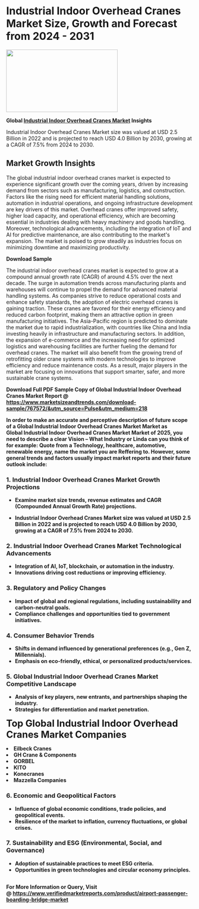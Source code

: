 <H1>Industrial Indoor Overhead Cranes Market Size, Growth and Forecast from 2024 - 2031</H1><img class="aligncenter size-medium wp-image-584254" src="https://thirdeyenews.in/wp-content/uploads/2024/09/Global-Market-Research-300x168.jpeg" alt="" width="300" height="168" /><p><strong>Global&nbsp;<a href="https://www.marketsizeandtrends.com/download-sample/767572/&amp;utm_source=Pulse&amp;utm_medium=218">Industrial Indoor Overhead Cranes Market</a> Insights</strong></p><p>Industrial Indoor Overhead Cranes Market size was valued at USD 2.5 Billion in 2022 and is projected to reach USD 4.0 Billion by 2030, growing at a CAGR of 7.5% from 2024 to 2030.</p><p><h2>Market Growth Insights</h2> <p>The global industrial indoor overhead cranes market is expected to experience significant growth over the coming years, driven by increasing demand from sectors such as manufacturing, logistics, and construction. Factors like the rising need for efficient material handling solutions, automation in industrial operations, and ongoing infrastructure development are key drivers of this market. Overhead cranes offer improved safety, higher load capacity, and operational efficiency, which are becoming essential in industries dealing with heavy machinery and goods handling. Moreover, technological advancements, including the integration of IoT and AI for predictive maintenance, are also contributing to the market's expansion. The market is poised to grow steadily as industries focus on minimizing downtime and maximizing productivity.</p> <p><strong>Download Sample</strong></p> <p>The industrial indoor overhead cranes market is expected to grow at a compound annual growth rate (CAGR) of around 4.5% over the next decade. The surge in automation trends across manufacturing plants and warehouses will continue to propel the demand for advanced material handling systems. As companies strive to reduce operational costs and enhance safety standards, the adoption of electric overhead cranes is gaining traction. These cranes are favored for their energy efficiency and reduced carbon footprint, making them an attractive option in green manufacturing initiatives. The Asia-Pacific region is predicted to dominate the market due to rapid industrialization, with countries like China and India investing heavily in infrastructure and manufacturing sectors. In addition, the expansion of e-commerce and the increasing need for optimized logistics and warehousing facilities are further fueling the demand for overhead cranes. The market will also benefit from the growing trend of retrofitting older crane systems with modern technologies to improve efficiency and reduce maintenance costs. As a result, major players in the market are focusing on innovations that support smarter, safer, and more sustainable crane systems. <p><strong></p><p><span class=""><strong>Download Full PDF Sample Copy of Global Industrial Indoor Overhead Cranes Market Report</strong> @ <a href="https://www.marketsizeandtrends.com/download-sample/767572/&amp;utm_source=Pulse&amp;utm_medium=218" target="_blank">https://www.marketsizeandtrends.com/download-sample/767572/&amp;utm_source=Pulse&amp;utm_medium=218</a></span></p><p>In order to make an accurate and perceptive description of future scope of a Global&nbsp;Industrial Indoor Overhead Cranes Market Market as Global&nbsp;Industrial Indoor Overhead Cranes Market Market of 2025, you need to describe a clear Vision &ndash; What Industry or Linda can you think of for example: Quote from a Technology, healthcare, automotive, renewable energy, name the market you are Reffering to. However, some general trends and factors usually impact market reports and their future outlook include:</p><h3>1.&nbsp;<strong>Industrial Indoor Overhead Cranes Market Growth Projections</strong></h3><ul><li>Examine market size trends, revenue estimates and CAGR (Compounded Annual Growth Rate) projections.</li><li><p>Industrial Indoor Overhead Cranes Market size was valued at USD 2.5 Billion in 2022 and is projected to reach USD 4.0 Billion by 2030, growing at a CAGR of 7.5% from 2024 to 2030.</p></li></ul><h3>2.&nbsp;<strong>Industrial Indoor Overhead Cranes Market Technological Advancements</strong></h3><ul><li>Integration of AI, IoT, blockchain, or automation in the industry.</li><li>Innovations driving cost reductions or improving efficiency.</li></ul><h3>3.&nbsp;<strong>Regulatory and Policy Changes</strong></h3><ul><li>Impact of global and regional regulations, including sustainability and carbon-neutral goals.</li><li>Compliance challenges and opportunities tied to government initiatives.</li></ul><h3>4.&nbsp;<strong>Consumer Behavior Trends</strong></h3><ul><li>Shifts in demand influenced by generational preferences (e.g., Gen Z, Millennials).</li><li>Emphasis on eco-friendly, ethical, or personalized products/services.</li></ul><h3>5.&nbsp;<strong>Global Industrial Indoor Overhead Cranes Market Competitive Landscape</strong></h3><ul><li>Analysis of key players, new entrants, and partnerships shaping the industry.</li><li>Strategies for differentiation and market penetration.</li></ul><p data-pm-slice="1 1 []"><span style="color: inherit; font-family: inherit; font-size: 25px;">Top Global Industrial Indoor Overhead Cranes Market Companies</span></p><div class="" data-test-id=""><p><li>Eilbeck Cranes</li><li> GH Crane & Components</li><li> GORBEL</li><li> KITO</li><li> Konecranes</li><li> Mazzella Companies</li></p></div><h3>6.&nbsp;<strong>Economic and Geopolitical Factors</strong></h3><ul><li>Influence of global economic conditions, trade policies, and geopolitical events.</li><li>Resilience of the market to inflation, currency fluctuations, or global crises.</li></ul><h3>7.&nbsp;<strong>Sustainability and ESG (Environmental, Social, and Governance)</strong></h3><ul><li>Adoption of sustainable practices to meet ESG criteria.</li><li>Opportunities in green technologies and circular economy principles.</li></ul><h2><strong style="font-size: 14px;">For More Information or Query, Visit @&nbsp;</strong><a style="background-color: #ffffff; font-size: 14px;" href="https://www.marketsizeandtrends.com/report/industrial-indoor-overhead-cranes-market/" target="_blank">https://www.verifiedmarketreports.com/product/airport-passenger-boarding-bridge-market</a></h2>
